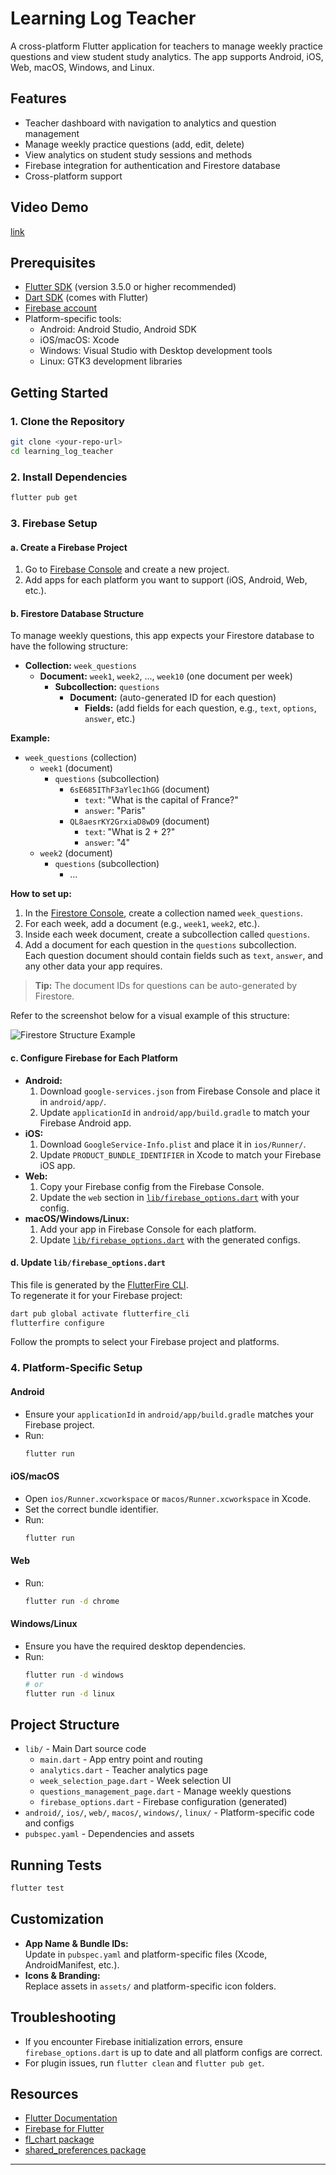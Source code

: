 # Learning Log Teacher

A cross-platform Flutter application for teachers to manage weekly practice questions and view student study analytics. The app supports Android, iOS, Web, macOS, Windows, and Linux.

## Features

- Teacher dashboard with navigation to analytics and question management
- Manage weekly practice questions (add, edit, delete)
- View analytics on student study sessions and methods
- Firebase integration for authentication and Firestore database
- Cross-platform support

## Video Demo
[link](https://youtu.be/1gwOghU5s_I)

## Prerequisites

- [Flutter SDK](https://docs.flutter.dev/get-started/install) (version 3.5.0 or higher recommended)
- [Dart SDK](https://dart.dev/get-dart) (comes with Flutter)
- [Firebase account](https://firebase.google.com/)
- Platform-specific tools:
  - Android: Android Studio, Android SDK
  - iOS/macOS: Xcode
  - Windows: Visual Studio with Desktop development tools
  - Linux: GTK3 development libraries

## Getting Started

### 1. Clone the Repository

```sh
git clone <your-repo-url>
cd learning_log_teacher
```

### 2. Install Dependencies

```sh
flutter pub get
```

### 3. Firebase Setup

#### a. Create a Firebase Project

1. Go to [Firebase Console](https://console.firebase.google.com/) and create a new project.
2. Add apps for each platform you want to support (iOS, Android, Web, etc.).

#### b. Firestore Database Structure

To manage weekly questions, this app expects your Firestore database to have the following structure:

- **Collection:** `week_questions`
  - **Document:** `week1`, `week2`, ..., `week10` (one document per week)
    - **Subcollection:** `questions`
      - **Document:** (auto-generated ID for each question)
        - **Fields:** (add fields for each question, e.g., `text`, `options`, `answer`, etc.)

**Example:**

- `week_questions` (collection)
  - `week1` (document)
    - `questions` (subcollection)
      - `6sE685IThF3aYlec1hGG` (document)
        - `text`: "What is the capital of France?"
        - `answer`: "Paris"
      - `QL8aesrKY2GrxiaD8wD9` (document)
        - `text`: "What is 2 + 2?"
        - `answer`: "4"
  - `week2` (document)
    - `questions` (subcollection)
      - ...

**How to set up:**

1. In the [Firestore Console](https://console.firebase.google.com/), create a collection named `week_questions`.
2. For each week, add a document (e.g., `week1`, `week2`, etc.).
3. Inside each week document, create a subcollection called `questions`.
4. Add a document for each question in the `questions` subcollection.  
   Each question document should contain fields such as `text`, `answer`, and any other data your app requires.

> **Tip:** The document IDs for questions can be auto-generated by Firestore.

Refer to the screenshot below for a visual example of this structure:

![Firestore Structure Example](<insert-your-screenshot-link-here>)


#### c. Configure Firebase for Each Platform

- **Android:**
  1. Download `google-services.json` from Firebase Console and place it in `android/app/`.
  2. Update `applicationId` in `android/app/build.gradle` to match your Firebase Android app.
- **iOS:**
  1. Download `GoogleService-Info.plist` and place it in `ios/Runner/`.
  2. Update `PRODUCT_BUNDLE_IDENTIFIER` in Xcode to match your Firebase iOS app.
- **Web:**
  1. Copy your Firebase config from the Firebase Console.
  2. Update the `web` section in [`lib/firebase_options.dart`](lib/firebase_options.dart) with your config.
- **macOS/Windows/Linux:**
  1. Add your app in Firebase Console for each platform.
  2. Update [`lib/firebase_options.dart`](lib/firebase_options.dart) with the generated configs.

#### d. Update `lib/firebase_options.dart`

This file is generated by the [FlutterFire CLI](https://firebase.flutter.dev/docs/cli/).  
To regenerate it for your Firebase project:

```sh
dart pub global activate flutterfire_cli
flutterfire configure
```

Follow the prompts to select your Firebase project and platforms.

### 4. Platform-Specific Setup

#### Android

- Ensure your `applicationId` in `android/app/build.gradle` matches your Firebase project.
- Run:
  ```sh
  flutter run
  ```

#### iOS/macOS

- Open `ios/Runner.xcworkspace` or `macos/Runner.xcworkspace` in Xcode.
- Set the correct bundle identifier.
- Run:
  ```sh
  flutter run
  ```

#### Web

- Run:
  ```sh
  flutter run -d chrome
  ```

#### Windows/Linux

- Ensure you have the required desktop dependencies.
- Run:
  ```sh
  flutter run -d windows
  # or
  flutter run -d linux
  ```

## Project Structure

- `lib/` - Main Dart source code
  - `main.dart` - App entry point and routing
  - `analytics.dart` - Teacher analytics page
  - `week_selection_page.dart` - Week selection UI
  - `questions_management_page.dart` - Manage weekly questions
  - `firebase_options.dart` - Firebase configuration (generated)
- `android/`, `ios/`, `web/`, `macos/`, `windows/`, `linux/` - Platform-specific code and configs
- `pubspec.yaml` - Dependencies and assets

## Running Tests

```sh
flutter test
```

## Customization

- **App Name & Bundle IDs:**  
  Update in `pubspec.yaml` and platform-specific files (Xcode, AndroidManifest, etc.).
- **Icons & Branding:**  
  Replace assets in `assets/` and platform-specific icon folders.

## Troubleshooting

- If you encounter Firebase initialization errors, ensure `firebase_options.dart` is up to date and all platform configs are correct.
- For plugin issues, run `flutter clean` and `flutter pub get`.

## Resources

- [Flutter Documentation](https://docs.flutter.dev/)
- [Firebase for Flutter](https://firebase.flutter.dev/)
- [fl_chart package](https://pub.dev/packages/fl_chart)
- [shared_preferences package](https://pub.dev/packages/shared_preferences)

---